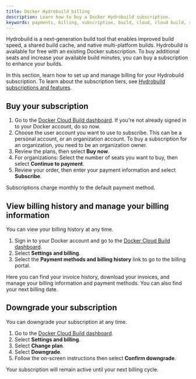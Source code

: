```yaml
---
title: Docker Hydrobuild billing
description: Learn how to buy a Docker Hydrobuild subscription.
keywords: payments, billing, subscription, build, cloud, cloud build, remote builder, hydrobuild
---
```


Hydrobuild is a next-generation build tool that enables improved build speed, a shared build cache, and native multi-platform builds. Hydrobuild is available for free with an existing Docker subscription. To buy additional seats and increase your available build minutes, you can buy a subscription to enhance your builds.

In this section, learn how to set up and manage billing for your Hydrobuild subscription. To learn about the subscription tiers, see [Hydrobuild subscriptions and features](../subscription/build-details.md).

## Buy your subscription

1. Go to the [Docker Cloud Build dashboard](https://www.build.docker.com). If you're not already signed in to your Docker account, do so now.
2. Choose the user account you want to use to subscribe. This can be a personal account, or an organization account. To buy a subscription for an organization, you need to be an organization owner.
3. Review the plans, then select **Buy now**.
4. For organizations: Select the number of seats you want to buy, then select **Continue to payment**.
5. Review your order, then enter your payment information and select **Subscribe**.

Subscriptions charge monthly to the default payment method.

## View billing history and manage your billing information

You can view your billing history at any time.

1. Sign in to your Docker account and go to the [Docker Cloud Build dashboard](https://www.build.docker.com).
2. Select **Settings and billing**.
3. Select the **Payment methods and billing history** link to go to the billing portal.

Here you can find your invoice history, download your invoices, and manage your billing information and payment methods. You can also find your next billing date.

## Downgrade your subscription

You can downgrade your subscription at any time.

1. Go to the [Docker Cloud Build dashboard](https://www.build.docker.com).
2. Select **Settings and billing**.
3. Select **Change plan**.
4. Select **Downgrade**.
5. Follow the on-screen instructions then select **Confirm downgrade**.

Your subscription will remain active until your next billing cycle.
